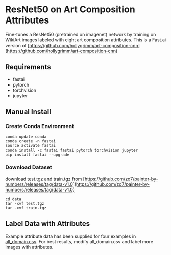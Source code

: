 # ResNet50 on Art Composition Attributes

Fine-tunes a ResNet50 (pretrained on imagenet) network by training on WikiArt images labeled with eight art composition attributes. This is a Fast.ai version of [https://github.com/hollygrimm/art-composition-cnn](https://github.com/hollygrimm/art-composition-cnn)

## Requirements
* fastai
* pytorch
* torchvision
* jupyter

## Manual Install

### Create Conda Environment
```
conda update conda
conda create -n fastai
source activate fastai
conda install -c fastai fastai pytorch torchvision jupyter
pip install fastai --upgrade
```

### Download Dataset
download test.tgz and train.tgz from [https://github.com/zo7/painter-by-numbers/releases/tag/data-v1.0](https://github.com/zo7/painter-by-numbers/releases/tag/data-v1.0)

```
cd data
tar -xvf test.tgz
tar -xvf train.tgz
```

## Label Data with Attributes
Example attribute data has been supplied for four examples in [all_domain.csv](data/all_domain.csv). For best results, modify all_domain.csv and label more images with attributes.